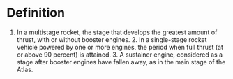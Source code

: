 # Definition

1.  In a multistage rocket, the stage that develops the greatest amount
    of thrust, with or without booster engines. 2. In a single-stage
    rocket vehicle powered by one or more engines, the period when full
    thrust (at or above 90 percent) is attained. 3. A sustainer engine,
    considered as a stage after booster engines have fallen away, as in
    the main stage of the Atlas.
